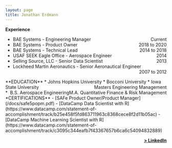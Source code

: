 ```yaml
---
layout: page
title: Jonathan Erdmann
---
```


**Experience**
* BAE Systems - Engineering Manager<span style="float: right; ">Current</span>
* BAE Systems - Product Owner<span style="float: right; ">2018 to 2020</span>
* BAE Systems - Technical Lead<span style="float: right; ">2014 to 2018</span>
* USAF SEEK Eagle Office - Aerospace Engineer<span style="float: right; ">2014</span>
* Selling Source, LLC - Senior Data Scientist<span style="float: right; ">2013</span>
* Lockheed Martin Aeronautics - Senior Aeronautical Engineer<span style="float: right; ">2007 to 2012</span>

<!--
Engineering Manager - BAE Systems<span style="float: right; ">Current</span>  

Product Owner - BAE Systems<span style="float: right; ">2018 to 2020</span>  

Technical Lead - BAE Systems<span style="float: right; ">2014 to 2018</span>  

Aerospace Engineer - USAF SEEK Eagle Office<span style="float: right; ">2014</span>  

Senior Data Scientist - Selling Source, LLC<span style="float: right; ">2013</span>  

Senior Aeronautical Engineer - Lockheed Martin Aeronautics<span style="float: right; ">2007 to 2012</span>  
-->
<br>
**EDUCATION**
* Johns Hopkins University <span style="float: right; ">Masters Engineering Management</span>  
* Bocconi University <span style="float: right; ">M.A. Quantitative Finance & Risk Management</span>  
* Iowa State University <span style="float: right; ">B.S. Aerospace Engineering</span>

<!--
Johns Hopkins University <span style="float: right; ">Masters Engineering Management</span>  
 
Bocconi University <span style="float: right; ">M.A. Quantitative Finance & Risk Management</span>  

Iowa State University <span style="float: right; ">B.S. Aerospace Engineering</span>  
-->

<br>
**CERTIFICATIONS**
- [SAFe Product Owner/Product Manager](/docs/safe5popm.pdf)
- [DataCamp Data Scientist with R](https://www.datacamp.com/statement-of-accomplishment/track/b25e458f5fd863711963c8368cece8f2d11b05ac)
- [DataCamp Machine Learning Scientist with R](https://www.datacamp.com/statement-of-accomplishment/track/c3095c344eafb7f43367657b6ca6c54094832889)

<!--
<br>
**RECOGNITION & INTERESTS**
- Special Olympics
- Husband of the year 3x
- Father of the year 2x
- Parent of the year runner-up 2x
-->

<span style="float: right; "><a href="https://www.linkedin.com/in/jonathanerdmann/"><strong>> LinkedIn</strong></a> </span>
<br>

